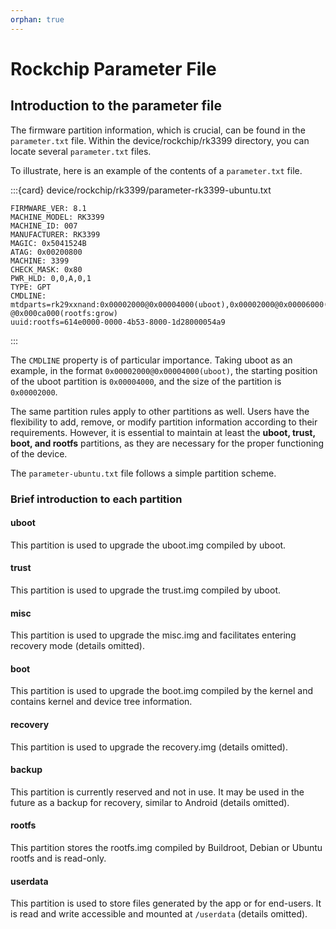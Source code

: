 ```yaml
---
orphan: true
---
```


# Rockchip Parameter File

## Introduction to the parameter file

The firmware partition information, which is crucial, can be found in the `parameter.txt` file.
Within the device/rockchip/rk3399 directory, you can locate several `parameter.txt` files.

To illustrate, here is an example of the contents of a `parameter.txt` file.

:::{card} device/rockchip/rk3399/parameter-rk3399-ubuntu.txt

```text
FIRMWARE_VER: 8.1
MACHINE_MODEL: RK3399
MACHINE_ID: 007
MANUFACTURER: RK3399
MAGIC: 0x5041524B
ATAG: 0x00200800
MACHINE: 3399
CHECK_MASK: 0x80
PWR_HLD: 0,0,A,0,1
TYPE: GPT
CMDLINE: mtdparts=rk29xxnand:0x00002000@0x00004000(uboot),0x00002000@0x00006000(trust),0x00002000@0x00008000(misc),0x00020000@0x0000a000(boot:bootable),0x00010000@0x0002a000(recovery),0x00010000@0x0003a000(backup),0x00080000@0x0004a000(userdata),-@0x000ca000(rootfs:grow)
uuid:rootfs=614e0000-0000-4b53-8000-1d28000054a9
```

:::

The `CMDLINE` property is of particular importance. Taking uboot as an example, in the format `0x00002000@0x00004000(uboot)`,
the starting position of the uboot partition is `0x00004000`, and the size of the partition is `0x00002000`.

The same partition rules apply to other partitions as well.
Users have the flexibility to add, remove, or modify partition information according to their requirements.
However, it is essential to maintain at least the **uboot, trust, boot, and rootfs** partitions,
as they are necessary for the proper functioning of the device.

The `parameter-ubuntu.txt` file follows a simple partition scheme.

### Brief introduction to each partition

#### uboot

This partition is used to upgrade the uboot.img compiled by uboot.

#### trust

This partition is used to upgrade the trust.img compiled by uboot.

#### misc

This partition is used to upgrade the misc.img and facilitates entering recovery mode (details omitted).

#### boot

This partition is used to upgrade the boot.img compiled by the kernel and contains kernel and device tree information.

#### recovery

This partition is used to upgrade the recovery.img (details omitted).

#### backup

This partition is currently reserved and not in use.
It may be used in the future as a backup for recovery, similar to Android (details omitted).

#### rootfs

This partition stores the rootfs.img compiled by Buildroot, Debian or Ubuntu rootfs and is read-only.

#### userdata

This partition is used to store files generated by the app or for end-users.
It is read and write accessible and mounted at `/userdata` (details omitted).
